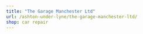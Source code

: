 ```yaml
---
title: "The Garage Manchester Ltd"
url: /ashton-under-lyne/the-garage-manchester-ltd/
shop: car repair
---
```

